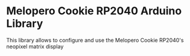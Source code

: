 # Melopero Cookie RP2040 Arduino Library
This library allows to configure and use the Melopero Cookie RP2040's neopixel matrix display

